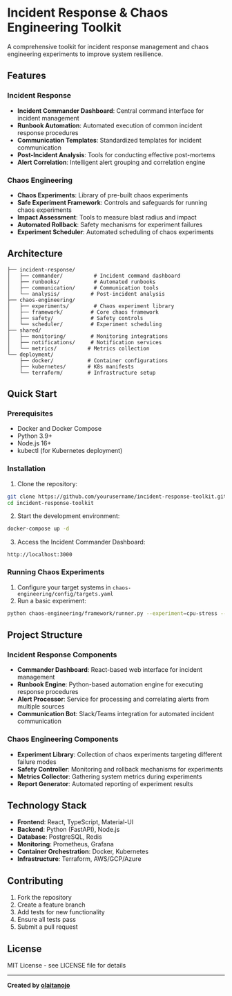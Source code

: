 # Incident Response & Chaos Engineering Toolkit

A comprehensive toolkit for incident response management and chaos engineering experiments to improve system resilience.

## Features

### Incident Response
- **Incident Commander Dashboard**: Central command interface for incident management
- **Runbook Automation**: Automated execution of common incident response procedures
- **Communication Templates**: Standardized templates for incident communication
- **Post-Incident Analysis**: Tools for conducting effective post-mortems
- **Alert Correlation**: Intelligent alert grouping and correlation engine

### Chaos Engineering
- **Chaos Experiments**: Library of pre-built chaos experiments
- **Safe Experiment Framework**: Controls and safeguards for running chaos experiments
- **Impact Assessment**: Tools to measure blast radius and impact
- **Automated Rollback**: Safety mechanisms for experiment failures
- **Experiment Scheduler**: Automated scheduling of chaos experiments

## Architecture

```
├── incident-response/
│   ├── commander/          # Incident command dashboard
│   ├── runbooks/           # Automated runbooks
│   ├── communication/      # Communication tools
│   └── analysis/          # Post-incident analysis
├── chaos-engineering/
│   ├── experiments/        # Chaos experiment library
│   ├── framework/         # Core chaos framework
│   ├── safety/            # Safety controls
│   └── scheduler/         # Experiment scheduling
├── shared/
│   ├── monitoring/        # Monitoring integrations
│   ├── notifications/     # Notification services
│   └── metrics/          # Metrics collection
└── deployment/
    ├── docker/           # Container configurations
    ├── kubernetes/       # K8s manifests
    └── terraform/        # Infrastructure setup
```

## Quick Start

### Prerequisites
- Docker and Docker Compose
- Python 3.9+
- Node.js 16+
- kubectl (for Kubernetes deployment)

### Installation

1. Clone the repository:
```bash
git clone https://github.com/yourusername/incident-response-toolkit.git
cd incident-response-toolkit
```

2. Start the development environment:
```bash
docker-compose up -d
```

3. Access the Incident Commander Dashboard:
```
http://localhost:3000
```

### Running Chaos Experiments

1. Configure your target systems in `chaos-engineering/config/targets.yaml`
2. Run a basic experiment:
```bash
python chaos-engineering/framework/runner.py --experiment=cpu-stress --duration=60s
```

## Project Structure

### Incident Response Components

- **Commander Dashboard**: React-based web interface for incident management
- **Runbook Engine**: Python-based automation engine for executing response procedures
- **Alert Processor**: Service for processing and correlating alerts from multiple sources
- **Communication Bot**: Slack/Teams integration for automated incident communication

### Chaos Engineering Components

- **Experiment Library**: Collection of chaos experiments targeting different failure modes
- **Safety Controller**: Monitoring and rollback mechanisms for experiments
- **Metrics Collector**: Gathering system metrics during experiments
- **Report Generator**: Automated reporting of experiment results

## Technology Stack

- **Frontend**: React, TypeScript, Material-UI
- **Backend**: Python (FastAPI), Node.js
- **Database**: PostgreSQL, Redis
- **Monitoring**: Prometheus, Grafana
- **Container Orchestration**: Docker, Kubernetes
- **Infrastructure**: Terraform, AWS/GCP/Azure

## Contributing

1. Fork the repository
2. Create a feature branch
3. Add tests for new functionality
4. Ensure all tests pass
5. Submit a pull request

## License

MIT License - see LICENSE file for details

---

**Created by [olaitanojo](https://github.com/olaitanojo)**
